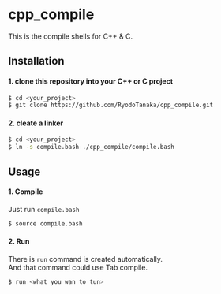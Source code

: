 # cpp_compile

This is the compile shells for C++ & C.

## Installation
#### 1. clone this repository into your C++ or C project
```bash
$ cd <your_project>
$ git clone https://github.com/RyodoTanaka/cpp_compile.git
```

#### 2. cleate a linker
```bash
$ cd <your_project>
$ ln -s compile.bash ./cpp_compile/compile.bash
```

## Usage
#### 1. Compile
Just run `compile.bash`
```bash
$ source compile.bash
```

#### 2. Run
There is `run` command is created automatically.  
And that command could use Tab compile.

```bash
$ run <what you wan to tun>
```
